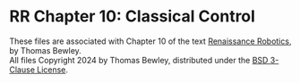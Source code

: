 # RR Chapter 10: Classical Control
These files are associated with Chapter 10 of the text <a href="http://robotics.ucsd.edu/RR.pdf">Renaissance Robotics</a>, by Thomas Bewley.<BR>
All files Copyright 2024 by Thomas Bewley, distributed under the <a href="https://github.com/tbewley/RR/blob/main/LICENSE">BSD 3-Clause License</a>.
